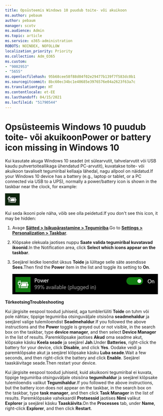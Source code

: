 ```yaml
---
title: Opsüsteemis Windows 10 puudub toite- või akuikoon
ms.author: pebaum
author: pebaum
manager: scotv
ms.audience: Admin
ms.topic: article
ms.service: o365-administration
ROBOTS: NOINDEX, NOFOLLOW
localization_priority: Priority
ms.collection: Adm_O365
ms.custom:
- "9002953"
- "5655"
ms.openlocfilehash: 95b68cee58f88d04f02e29477b139f7f583dc0b1
ms.sourcegitcommit: 8bc60ec34bc1e40685e3976576e04a2623f63a7c
ms.translationtype: HT
ms.contentlocale: et-EE
ms.lasthandoff: 04/15/2021
ms.locfileid: "51790544"
---
```

# <a name="power-or-battery-icon-missing-in-windows-10"></a><span data-ttu-id="5dacd-102">Opsüsteemis Windows 10 puudub toite- või akuikoon</span><span class="sxs-lookup"><span data-stu-id="5dacd-102">Power or battery icon missing in Windows 10</span></span>

<span data-ttu-id="5dacd-103">Kui kasutate akuga Windows 10 seadet (nt sülearvutit, tahvelarvutit või USB kaudu puhvertoiteallikaga ühendatud PC-arvutit), kuvatakse toite- või akuikoon tavaliselt tegumiribal kellaaja lähedal, nagu allpool on näidatud.</span><span class="sxs-lookup"><span data-stu-id="5dacd-103">If your Windows 10 device has a battery (e.g., laptop or tablet, or a PC connected via USB to a UPS), normally a power/battery icon is shown in the taskbar near the clock, for example:</span></span>

![Akuikoon](media/battery-icon.png)

<span data-ttu-id="5dacd-105">Kui seda ikooni pole näha, võib see olla peidetud.</span><span class="sxs-lookup"><span data-stu-id="5dacd-105">If you don't see this icon, it may be hidden:</span></span>

1. <span data-ttu-id="5dacd-106">Avage **[Sätted > Isikupärastamine > Tegumiriba](ms-settings:taskbar?activationSource=GetHelp)**.</span><span class="sxs-lookup"><span data-stu-id="5dacd-106">Go to **[Settings > Personalization > Taskbar](ms-settings:taskbar?activationSource=GetHelp)**.</span></span>

2. <span data-ttu-id="5dacd-107">Klõpsake olekuala jaotises nuppu **Saate valida tegumiribal kuvatavad ikoonid**.</span><span class="sxs-lookup"><span data-stu-id="5dacd-107">In the Notification area, click **Select which icons appear on the taskbar**.</span></span>

3. <span data-ttu-id="5dacd-108">Seejärel leidke loendist üksus **Toide** ja lülitage selle säte asendisse **Sees**.</span><span class="sxs-lookup"><span data-stu-id="5dacd-108">Then find the **Power** item in the list and toggle its setting to **On**.</span></span>

    ![Toiteikooni kuvamine tegumiribal](media/power-icon-on.png)

<span data-ttu-id="5dacd-110">**Tõrkeotsing**</span><span class="sxs-lookup"><span data-stu-id="5dacd-110">**Troubleshooting**</span></span>

<span data-ttu-id="5dacd-111">Kui järgisite eespool toodud juhiseid, aga tumblerlüliti **Toide** on tuhm või pole nähtav, tippige tegumiriba otsinguväljale otsisõna **seadmehaldur** ja seejärel valige tulemiloendist **Seadmehaldur**.</span><span class="sxs-lookup"><span data-stu-id="5dacd-111">If you followed the above instructions and the **Power** toggle is greyed out or not visible, in the search box on the taskbar, type **device manager**, and then select **Device Manager** in the list of results.</span></span> <span data-ttu-id="5dacd-112">Paremklõpsake jaotises **Akud** oma seadme akut, klõpsake käsku **Keela seade** ja seejärel **Jah**.</span><span class="sxs-lookup"><span data-stu-id="5dacd-112">Under **Batteries**, right-click the battery for your device, click **Disable**, and click **Yes**.</span></span> <span data-ttu-id="5dacd-113">Oodake veidi ja paremklõpsake akut ja seejärel klõpsake käsku **Luba seade**.</span><span class="sxs-lookup"><span data-stu-id="5dacd-113">Wait a few seconds, and then right-click the battery and click **Enable**.</span></span> <span data-ttu-id="5dacd-114">Seejärel taaskäivitage seade.</span><span class="sxs-lookup"><span data-stu-id="5dacd-114">Then restart your device.</span></span>

<span data-ttu-id="5dacd-115">Kui järgisite eespool toodud juhiseid, kuid akuikooni tegumiribal ei kuvata, tippige tegumiriba otsinguväljale otsisõna **tegumihaldur** ja seejärel klõpsake tulemiloendis valikut **Tegumihaldur**.</span><span class="sxs-lookup"><span data-stu-id="5dacd-115">If you followed the above instructions, but the battery icon does not appear on the taskbar, in the search box on the taskbar, type **task manager**, and then click **Task Manager** in the list of results.</span></span> <span data-ttu-id="5dacd-116">Paremklõpsake vahekaardil **Protsessid** jaotises **Nimi** valikut **Explorer** ja seejärel käsku **Taaskäivita**.</span><span class="sxs-lookup"><span data-stu-id="5dacd-116">On the **Processes** tab, under **Name**, right-click **Explorer**, and then click **Restart**.</span></span>
